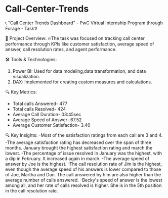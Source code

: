 # Call-Center-Trends
📞 "Call Center Trends Dashboard" - PwC Virtual Internship Program through Forage - Task1!

📝 Project Overview:
🔥The task was focused on tracking call center performance through KPIs like customer satisfaction, average speed of answer, call resolution rates, and agent performance.

🛠 Tools & Technologies:
1. Power BI: Used for data modeling,data transformation, and data visualization.
2. DAX: Implemented for creating custom measures and calculations.

🔍 Key Metrics:
- Total calls Answered- 477
- Total calls Resolved- 424
- Average Call Duration- 03:45sec
- Average Speed of Answer- 67.52
- Average Customer Satisfaction- 3.40

🔍 Key Insights:
-Most of the satisfaction ratings from each call are 3 and 4.
-The average satisfaction rating has decreased over the span of three months. January brought the highest satisfaction rating and march the lowest.
-The percentage of issue resolved in January was the highest, with a dip in February. It increased again in march.
-The average speed of answer by Joe is the highest.
-The call resolution rate of Jim is the highest, even though the average speed of his answers is lower compared to those of Joe, Martha and Dan. The call answered by him are also higher than the average number of calls answered.
-Becky's speed of answer is the lowest among all, and her rate of calls resolved is higher. She is in the 5th position in the call resolution rate.
